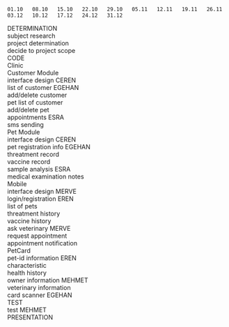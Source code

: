 	01.10	08.10	15.10	22.10	29.10	05.11	12.11	19.11	26.11	03.12	10.12	17.12	24.12	31.12
DETERMINATION														
subject research														
project determination														
decide to project scope														
CODE														
Clinic														
Customer Module														
interface design				CEREN										
list of customer				EGEHAN										
add/delete customer														
pet list of customer														
add/delete pet														
appointments				ESRA										
sms sending														
Pet Module														
interface design							CEREN							
pet registration info							EGEHAN							
threatment record														
vaccine record														
sample analysis							ESRA							
medical examination notes														
Mobile 														
interface design				MERVE										
login/registration				EREN										
list of pets														
threatment history														
vaccine history														
ask veterinary							MERVE							
request appointment														
appointment notification														
PetCard														
pet-id information										EREN				
characteristic														
health history														
owner information										MEHMET				
veterinary information														
card scanner										EGEHAN				
TEST														
test				MEHMET										
PRESENTATION														
                                        




